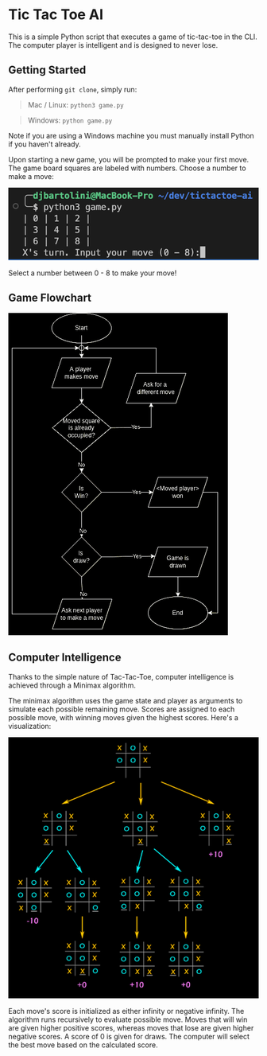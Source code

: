 # Tic Tac Toe AI

This is a simple Python script that executes a game of tic-tac-toe in the CLI. The computer player is intelligent and is designed to never lose.

## Getting Started

After performing `git clone`, simply run:

> Mac / Linux: `python3 game.py`

> Windows: `python game.py`

Note if you are using a Windows machine you must manually install Python if you haven't already.

Upon starting a new game, you will be prompted to make your first move.
The game board squares are labeled with numbers. Choose a number to make a move:

![Demo](./assets/images/demo.png)

Select a number between 0 - 8 to make your move!

## Game Flowchart

![Game flowchart](./assets/images/game-flowchart.png)

## Computer Intelligence

Thanks to the simple nature of Tac-Tac-Toe, computer intelligence is achieved through a Minimax algorithm.

The minimax algorithm uses the game state and player as arguments to simulate each possible remaining move. Scores are assigned to each possible move, with winning moves given the highest scores. Here's a visualization:

![Minimax flowchart](./assets/images/minimax.png)

Each move's score is initialized as either infinity or negative infinity. The algorithm runs recursively to evaluate possible move. Moves that will win are given higher positive scores, whereas moves that lose are given higher negative scores. A score of 0 is given for draws. The computer will select the best move based on the calculated score.
